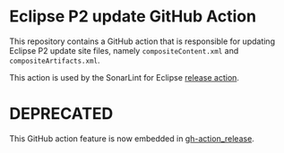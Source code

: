 # Eclipse P2 update GitHub Action

This repository contains a GitHub action that is responsible for updating Eclipse P2 update site files, namely `compositeContent.xml` and `compositeArtifacts.xml`.

This action is used by the SonarLint for Eclipse [release action](https://github.com/SonarSource/sonarlint-eclipse/blob/master/.github/workflows/release.yml).

# DEPRECATED

This GitHub action feature is now embedded in [gh-action_release](https://github.com/SonarSource/gh-action_release).
